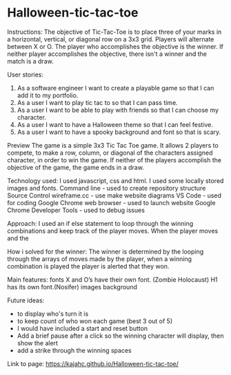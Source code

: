 # Halloween-tic-tac-toe

Instructions: 
The objective of Tic-Tac-Toe is to place three of your marks in a horizontal, vertical, or diagonal row on a 3x3 grid. Players will alternate between X or O. The player who accomplishes the objective is the winner. If neither player accomplishes the objective, there isn't a winner and the match is a draw.

User stories: 
1. As a software engineer I want to create a playable game so that I can add it to my portfolio. 
2. As a user I want to play tic tac to so that I can pass time.
3. As a user I want to be able to play with friends so that I can choose my character.
4. As a user I want to have a Halloween theme so that I can feel festive.
5. As a user I want to have a spooky background and font so that is scary.

Preview
The game is a simple 3x3 Tic Tac Toe game. It allows 2 players to compete, to make a row, column, or diagonal of the characters assigned character, in order to win the game. If neither of the players accomplish the objective of the game, the game ends in a draw.

Technology used:
I used javascript, css and html.
I used some locally stored images and fonts. 
Command line - used to create repository structure
Source Control
wireframe.cc - use  make website diagrams
VS Code - used for coding
Google Chrome web browser - used to launch website
Google Chrome Developer Tools - used to debug issues

Approach:
I used an if else statement to loop through the winning combinations and keep track of the player moves. When the player moves and the 

How i solved for the winner:
The winner is determined by the looping through the arrays of moves made by the player, when a winning combination is played the player is alerted that they won.

Main features:
fonts
X and O’s have their own font. (Zombie Holocaust)
H1 has its own font.(Nosifer)
images
background

Future ideas:
- to display who's turn it is
- to keep count of who won each game (best 3 out of 5)
- I would have included a start and reset button
- Add a brief pause after a click so the winning character will display, then show the alert
- add a strike through the winning spaces

Link to page:
https://kajahc.github.io/Halloween-tic-tac-toe/
